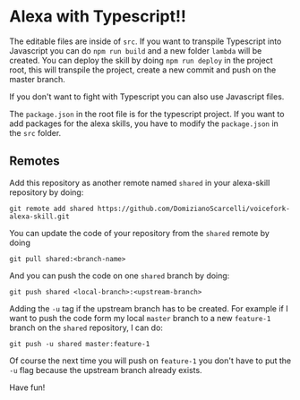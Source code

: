 # Alexa with Typescript!!

The editable files are inside of `src`. If you want to transpile Typescript into Javascript you can do `npm run build` and a new folder `lambda` will be created. You can deploy the skill by doing `npm run deploy` in the project root, this will transpile the project, create a new commit and push on the master branch.

If you don't want to fight with Typescript you can also use Javascript files.

The `package.json` in the root file is for the typescript project. If you want to add packages for the alexa skills, you have to modify the `package.json` in the `src` folder.

## Remotes

Add this repository as another remote named `shared` in your alexa-skill repository by doing:

```
git remote add shared https://github.com/DomizianoScarcelli/voicefork-alexa-skill.git
```

You can update the code of your repository from the `shared` remote by doing
```
git pull shared:<branch-name>
```
And you can push the code on one `shared` branch by doing:

```
git push shared <local-branch>:<upstream-branch>
```

Adding the `-u` tag if the upstream branch has to be created.
For example if I want to push the code form my local `master` branch to a new `feature-1` branch on the `shared` repository, I can do:

```
git push -u shared master:feature-1
```
Of course the next time you will push on `feature-1` you don't have to put the `-u` flag because the upstream branch already exists.

Have fun!

